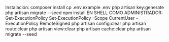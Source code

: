 Instalación: 
composer install 
cp .env.example .env 
php artisan key:generate 
php artisan migrate --seed 
npm install 
EN SHELL COMO ADMINISTRADOR: Get-ExecutionPolicy Set-ExecutionPolicy -Scope CurrentUser -ExecutionPolicy RemoteSigned
php artisan config:clear 
php artisan route:clear
php artisan view:clear
php artisan cache:clear 
php artisan migrate --seed